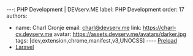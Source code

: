---: PHP Development | DEVserv.ME
label: PHP Development 
order: 17
authors:
  - name: Charl Cronje
    email: charl@devserv.me
    link: https://charl-cv.devserv.me
    avatar: https://assets.devserv.me/avatars/darker.jpg
tags: [dev,extension,chrome,manifest,v3,UNOCSS]
---- [Preload](preload.php)
- [Laravel](laravel/README.md)
